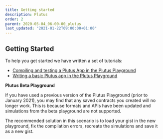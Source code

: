 ```yaml
---
title: Getting started
description: Plutus
order: 2
parent: 2020-05-04_06-00-00_plutus
last_updated: "2021-01-22T09:00:00+01:00"
---
```


## Getting Started
To help you get started we have written a set of tutorials:
- [Compiling and testing a Plutus App in the Plutus Playground](https://docs.cardano.org/projects/plutus/en/latest/plutus/tutorials/plutus-playground.html)
- [Writing a basic Plutus app in the Plutus Playground](https://docs.cardano.org/projects/plutus/en/latest/plutus/tutorials/basic-apps.html)

**Plutus Beta Playground**

If you have used a previous version of the Plutus Playground (prior to January 2021), you may find that any saved contracts you created will no longer work. This is because formats and APIs have been updated and simulations from the beta playground are not supported.
 
The recommended solution in this scenario is to load your gist in the new playground, fix the compilation errors, recreate the simulations and save it as a new gist.

